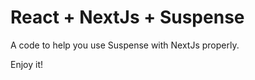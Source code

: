 <h1>React + NextJs + Suspense</h1>

A code to help you use Suspense with NextJs properly.

Enjoy it!
